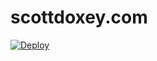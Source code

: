 # scottdoxey.com

[![Deploy](https://github.com/neogeek/scottdoxey.com/actions/workflows/deploy.workflow.yml/badge.svg)](https://github.com/neogeek/scottdoxey.com/actions/workflows/deploy.workflow.yml)
